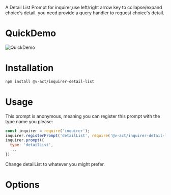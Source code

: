 A Detail List Prompt for inquirer,use left/right arrow key to collapse/expand choice‘s detail. you need provide a query handler to request choice's detail.

# QuickDemo
![QuickDemo](https://github.com/opensource-vplatform/v-act/blob/main/assets/v-act-inquirer-detail-list/quickdemo.gif)
# Installation
```sh
npm install @v-act/inquirer-detail-list
```

# Usage
This prompt is anonymous, meaning you can register this prompt with the type name you please:
```js
const inquirer = require('inquirer');
inquirer.registerPrompt('detailList', require('@v-act/inquirer-detail-list'));
inquirer.prompt({
  type: 'detailList',
  ...
})
```
Change detailList to whatever you might prefer.
# Options